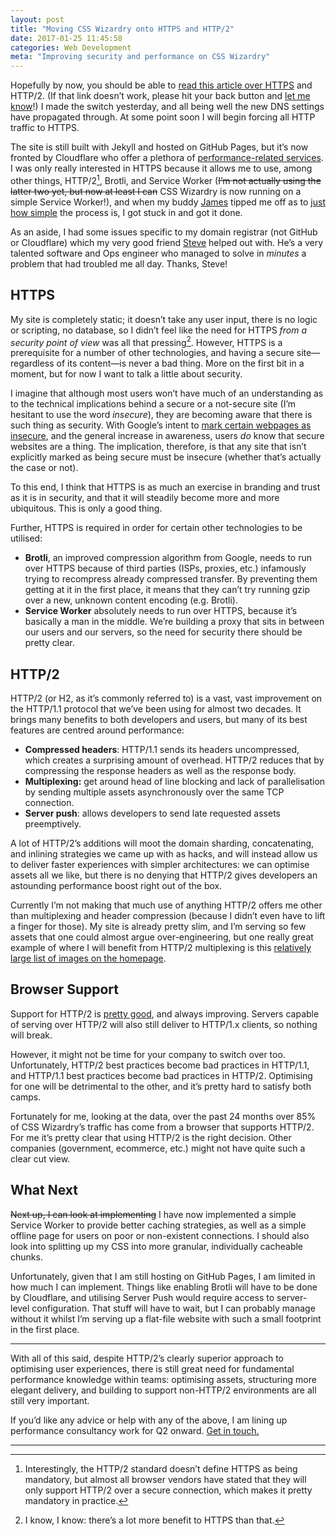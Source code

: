 ```yaml
---
layout: post
title: "Moving CSS Wizardry onto HTTPS and HTTP/2"
date: 2017-01-25 11:45:58
categories: Web Development
meta: "Improving security and performance on CSS Wizardry"
---
```


Hopefully by now, you should be able to [read this article over
HTTPS](/2017/01/moving-css-wizardry-onto-https-and-http-2/)
and HTTP/2. (If that link doesn’t work, please hit your back button and [let me
know](https://twitter.com/csswizardry)!) I made the switch yesterday, and all
being well the new DNS settings have propagated through. At some point soon I
will begin forcing all HTTP traffic to HTTPS.

The site is still built with Jekyll and hosted on GitHub Pages, but it’s now
fronted by Cloudflare who offer a plethora of [performance-related
services](https://www.cloudflare.com/performance/). I was only really interested
in HTTPS because it allows me to use, among other things, HTTP/2[^1], Brotli,
and Service Worker (<del>I’m not actually using the latter two yet, but now at
least I can</del> CSS Wizardry is now running on a simple Service Worker!), and
when my buddy [James](https://twitter.com/jameskirkby) tipped me off as to [just
how
simple](https://blog.cloudflare.com/secure-and-fast-github-pages-with-cloudflare/)
the process is, I got stuck in and got it done.

As an aside, I had some issues specific to my domain registrar (not GitHub or
Cloudflare) which my very good friend
[Steve](https://twitter.com/StephenMelrose) helped out with. He’s a very
talented software and Ops engineer who managed to solve in _minutes_ a problem
that had troubled me all day. Thanks, Steve!

## HTTPS

My site is completely static; it doesn’t take any user input, there is no logic
or scripting, no database, so I didn’t feel like the need for HTTPS _from a
security point of view_ was all that pressing[^2]. However, HTTPS is a
prerequisite for a number of other technologies, and having a secure
site—regardless of its content—is never a bad thing. More on the first bit in a
moment, but for now I want to talk a little about security.

I imagine that although most users won’t have much of an understanding as to the
technical implications behind a secure or a not-secure site (I’m hesitant to use
the word _insecure_), they are becoming aware that there is such thing as
security. With Google’s intent to [mark certain webpages as
insecure](https://security.googleblog.com/2016/09/moving-towards-more-secure-web.html),
and the general increase in awareness, users _do_ know that secure websites are
a thing. The implication, therefore, is that any site that isn’t explicitly
marked as being secure must be insecure (whether that’s actually the case or
not).

To this end, I think that HTTPS is as much an exercise in branding and trust as
it is in security, and that it will steadily become more and more ubiquitous.
This is only a good thing.

Further, HTTPS is required in order for certain other technologies to be
utilised:

* **Brotli**, an improved compression algorithm from Google, needs to run over
  HTTPS because of third parties (ISPs, proxies, etc.) infamously trying to
  recompress already compressed transfer. By preventing them getting at it in
  the first place, it means that they can’t try running gzip over a new, unknown
  content encoding (e.g. Brotli).
* **Service Worker** absolutely needs to run over HTTPS, because it’s basically
  a man in the middle. We’re building a proxy that sits in between our users and
  our servers, so the need for security there should be pretty clear.

## HTTP/2

HTTP/2 (or H2, as it’s commonly referred to) is a vast, vast improvement on the
HTTP/1.1 protocol that we’ve been using for almost two decades. It brings many
benefits to both developers and users, but many of its best features are centred
around performance:

* **Compressed headers**: HTTP/1.1 sends its headers uncompressed, which creates
  a surprising amount of overhead. HTTP/2 reduces that by compressing the
  response headers as well as the response body.
* **Multiplexing:** get around head of line blocking and lack of parallelisation
  by sending multiple assets asynchronously over the same TCP connection.
* **Server push**: allows developers to send late requested assets preemptively.

A lot of HTTP/2’s additions will moot the domain sharding, concatenating, and
inlining strategies we came up with as hacks, and will instead allow us to
deliver faster experiences with simpler architectures: we can optimise assets
all we like, but there is no denying that HTTP/2 gives developers an astounding
performance boost right out of the box.

Currently I’m not making that much use of anything HTTP/2 offers me other than
multiplexing and header compression (because I didn’t even have to lift a
finger for those). My site is already pretty slim, and I’m serving so few assets
that one could almost argue over-engineering, but one really great example of
where I will benefit from HTTP/2 multiplexing is this [relatively large list of
images on the homepage](/#section:clients).

## Browser Support

Support for HTTP/2 is [pretty good](http://caniuse.com/#feat=http2), and always
improving. Servers capable of serving over HTTP/2 will also still deliver to
HTTP/1.x clients, so nothing will break.

However, it might not be time for your company to switch over too.
Unfortunately, HTTP/2 best practices become bad practices in HTTP/1.1, and
HTTP/1.1 best practices become bad practices in HTTP/2. Optimising for one will
be detrimental to the other, and it’s pretty hard to satisfy both camps.

Fortunately for me, looking at the data, over the past 24 months over 85%
of CSS Wizardry’s traffic has come from a browser that supports HTTP/2. For me
it’s pretty clear that using HTTP/2 is the right decision. Other companies
(government, ecommerce, etc.) might not have quite such a clear cut view.

## What Next

<del>Next up, I can look at implementing</del> I have now implemented a simple
Service Worker to provide better caching strategies, as well as a simple offline
page for users on poor or non-existent connections. I should also look into
splitting up my CSS into more granular, individually cacheable chunks.

Unfortunately, given that I am still hosting on GitHub Pages, I am limited in
how much I can implement. Things like enabling Brotli will have to be done by
Cloudflare, and utilising Server Push would require access to server-level
configuration. That stuff will have to wait, but I can probably manage without
it whilst I’m serving up a flat-file website with such a small footprint in the
first place.

- - -

With all of this said, despite HTTP/2’s clearly superior approach to optimising
user experiences, there is still great need for fundamental performance
knowledge within teams: optimising assets, structuring more elegant delivery,
and building to support non-HTTP/2 environments are all still very important.

If you’d like any advice or help with any of the above, I am lining up
performance consultancy work for Q2 onward. [Get in touch.](/contact/)

- - -

[^1]: Interestingly, the HTTP/2 standard doesn’t define HTTPS as being mandatory, but almost all browser vendors have stated that they will only support HTTP/2 over a secure connection, which makes it pretty mandatory in practice.
[^2]: I know, I know: there’s a lot more benefit to HTTPS than that.
